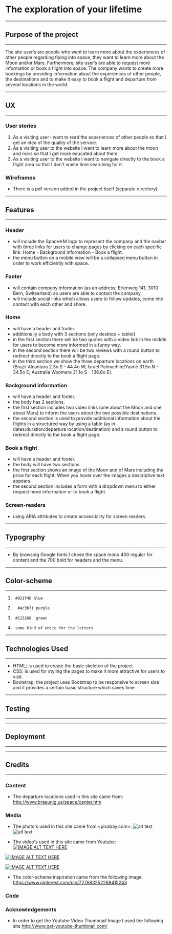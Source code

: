 # The exploration of your lifetime
---
## Purpose of the project
---
The site user’s are people who want to learn more about the experiences of other people regarding flying into space, they want to learn more about the Moon and/or Mars. Furthermore, site user’s are able to request more information or book a flight into space. 
The company wants to create more bookings by providing information about the experiences of other people, the destinations and to make it easy to book a flight and departure from several locations in the world.

---
## UX
---
### User stories

1.	As a visiting user I want to read the experiences of other people so that I get an idea of the quality of the service. 					
2.	As a visiting user to the website I want to learn more about the moon and mars so that I get more educated about them.				
3.	As a visiting user to the website I want to navigate directly to the book a flight area so that I don't waste time searching for it.

### Wireframes
*	There is a pdf version added in the project itself (separate directory)

---
## Features
---
### Header
*	will include the Space✈M logo to represent the company and the navbar with three links for users to change pages by clicking on each specific link: Home - Background information - Book a flight.
*	the menu button on a mobile view will be a collapsed menu button in order to work efficiently with space.

### Footer
*   will contain company information (as an address; Erlenweg 141, 3010 Bern, Switserland) so users are able to contact the company.
*	will include social links which allows users to follow updates, come into contact with each other and share.

### Home
*	will have a header and footer.
*	additionally a body with 3 sections (only desktop + tablet)
*	in the first section there will be two quotes with a video link in the middle for users to become more informed in a funny way.
*	in the second section there will be two reviews with a round button to redirect directly to the book a flight page.
*	in the third section we show the three departure locations on earth (Brazil Alcantara 2.3o S - 44.4o W; Israel Palmachim/Yavne 31.5o N - 34.5o E; Australia Woomera 31.1o S - 136.8o E).

### Background information 
*	will have a header and footer.
*	the body has 2 sections.
*	the first section includes two video links (one about the Moon and one about Mars) to inform the users about the two possible destinations.
*	the second section is used to provide additional information about the flights in a structured way by using a table (as in dates/duration/departure location/destination) and a round button to redirect directly to the book a flight page.

### Book a flight
*	will have a header and footer.
*	the body will have two sections.
*	the first section shows an image of the Moon and of Mars including the price for each flight. When you hover over the images a descriptive text appears.
*	the second section includes a form with a dropdown menu to either request more information or to book a flight.

### Screen-readers
*	using ARIA attributes to create accessibility for screen readers.
---
## Typography
---
*	By browsing Google fonts I chose the space mono 400 regular for content and the 700 bold for headers and the menu.

---
## Color-scheme
---
1.		#021f4b blue
2.		 #4c3b71 purple 
3.	    #115268	 green
4.		some kind of white for the letters

---
## Technologies Used
---
*	HTML; is used to create the basic skeleton of the project
*	CSS; is used for styling the pages to make it more attractive for users to visit.
*	Bootstrap; the project uses Bootstrap to be responsive to screen size and it provides a certain basic structure which saves time

---
## Testing
---

---
## Deployment
---

---
## Credits
---
### Content
*	The departure locations used in this site came from:
<http://www.braeunig.us/space/center.htm>

### Media
*	The photo's used in this site came from <pixabay.com>:
![alt text](https://cdn.pixabay.com/photo/2016/01/20/14/51/earth-1151659_960_720.jpg "The Moon")
![alt text](https://cdn.pixabay.com/photo/2020/11/30/19/57/mars-5792147_960_720.jpg "Mars")	
	
*	The video's used in this site came from Youtube:
[![IMAGE ALT TEXT HERE](http://i3.ytimg.com/vi/vIy76M-4txo/hqdefault.jpg)](https://youtu.be/vIy76M-4txo)

[![IMAGE ALT TEXT HERE](http://i3.ytimg.com/vi/6AviDjR9mmo/hqdefault.jpg)](https://youtu.be/6AviDjR9mmo)

[![IMAGE ALT TEXT HERE](http://i3.ytimg.com/vi/D8pnmwOXhoY/hqdefault.jpg)](https://youtu.be/D8pnmwOXhoY)

* The color-scheme inspiration came from the following image:
<https://www.pinterest.com/pin/727683252268415243>

### Code

### Acknowledgements
* In order to get the Youtube Video Thumbnail Image I used the following site <http://www.get-youtube-thumbnail.com/>